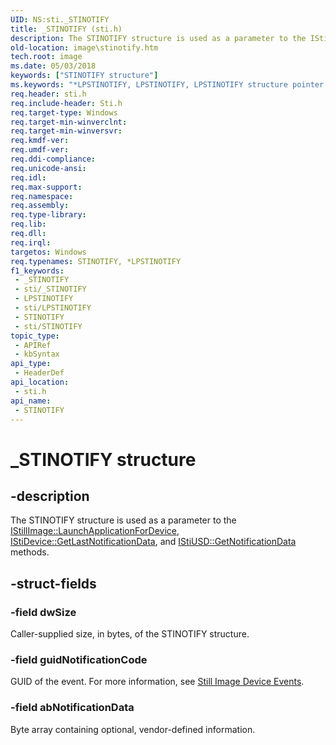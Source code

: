 ```yaml
---
UID: NS:sti._STINOTIFY
title: _STINOTIFY (sti.h)
description: The STINOTIFY structure is used as a parameter to the IStillImage::LaunchApplicationForDevice, IStiDevice::GetLastNotificationData, and IStiUSD::GetNotificationData methods.
old-location: image\stinotify.htm
tech.root: image
ms.date: 05/03/2018
keywords: ["STINOTIFY structure"]
ms.keywords: "*LPSTINOTIFY, LPSTINOTIFY, LPSTINOTIFY structure pointer [Imaging Devices], STINOTIFY, STINOTIFY structure [Imaging Devices], _STINOTIFY, image.stinotify, sti/LPSTINOTIFY, sti/STINOTIFY, stifnc_2cee63fa-a7a5-4a15-be83-e536a504bcb7.xml"
req.header: sti.h
req.include-header: Sti.h
req.target-type: Windows
req.target-min-winverclnt: 
req.target-min-winversvr: 
req.kmdf-ver: 
req.umdf-ver: 
req.ddi-compliance: 
req.unicode-ansi: 
req.idl: 
req.max-support: 
req.namespace: 
req.assembly: 
req.type-library: 
req.lib: 
req.dll: 
req.irql: 
targetos: Windows
req.typenames: STINOTIFY, *LPSTINOTIFY
f1_keywords:
 - _STINOTIFY
 - sti/_STINOTIFY
 - LPSTINOTIFY
 - sti/LPSTINOTIFY
 - STINOTIFY
 - sti/STINOTIFY
topic_type:
 - APIRef
 - kbSyntax
api_type:
 - HeaderDef
api_location:
 - sti.h
api_name:
 - STINOTIFY
---
```


# _STINOTIFY structure


## -description

The STINOTIFY structure is used as a parameter to the <a href="/previous-versions/windows/hardware/drivers/ff543796(v=vs.85)">IStillImage::LaunchApplicationForDevice</a>, <a href="/windows-hardware/drivers/ddi/sti/nf-sti-istidevice-getlastnotificationdata">IStiDevice::GetLastNotificationData</a>, and <a href="/windows-hardware/drivers/ddi/stiusd/nf-stiusd-istiusd-getnotificationdata">IStiUSD::GetNotificationData</a> methods.

## -struct-fields

### -field dwSize

Caller-supplied size, in bytes, of the STINOTIFY structure.

### -field guidNotificationCode

GUID of the event. For more information, see <a href="/windows-hardware/drivers/image/still-image-device-events">Still Image Device Events</a>.

### -field abNotificationData

Byte array containing optional, vendor-defined information.
